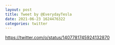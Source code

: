 ```yaml
--- 
layout: post 
title: Tweet by @EverydayTesla 
date: 2021-06-23 1624476322 
categories: twitter 
--- 
```

https://twitter.com/o/status/1407781745924132870